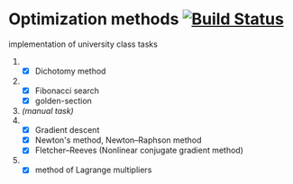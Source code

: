 # Optimization methods [![Build Status](https://travis-ci.org/hrsrashid/opt-met.svg?branch=master)](https://travis-ci.org/hrsrashid/opt-met)

implementation of university class tasks

1. - [x] Dichotomy method
2. - [x] Fibonacci search
   - [x] golden-section
3. _(manual task)_
4. - [x] Gradient descent
   - [x] Newton's method, Newton–Raphson method
   - [x] Fletcher–Reeves (Nonlinear conjugate gradient method)
5. - [x] method of Lagrange multipliers
